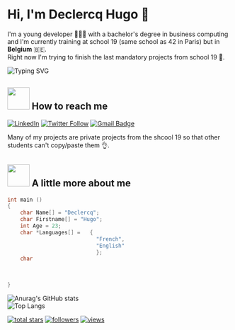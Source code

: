 # Hi, I'm Declercq Hugo 👋  
I'm a young developer 🧑🏻‍💻 with a bachelor's degree in business computing and I'm currently training at school 19 (same school as 42 in Paris) but in **Belgium** 🇧🇪.  
Right now I'm trying to finish the last mandatory projects from school 19 💯.  

![Typing SVG](https://readme-typing-svg.demolab.com?font=Fira+Code&pause=1000&color=F7A01A&width=435&lines=Always+learning+new+things+;I%E2%80%99m+currently+learning+C+and+C%2B%2B;I'd+like+to+learn+Unity+and+Python)

## <img src="https://media.giphy.com/media/a6BfkYCVOZD5Ss30cX/giphy.gif" width="50"> How to reach me  

[![LinkedIn](https://img.shields.io/badge/linkedin-%230077B5.svg?style=for-the-badge&logo=linkedin&logoColor=white&link=https://www.linkedin.com/in/hugo-declercq-2a36981b8-p-singh/)](https://www.linkedin.com/in/hugo-declercq-2a36981b8/)
[![Twitter Follow](https://img.shields.io/twitter/follow/hugo_declercq_?style=social&label=Follow)](https://twitter.com/intent/follow?screen_name=hugo_declercq_)
[![Gmail Badge](https://img.shields.io/badge/-declercq.hugo.pro@hotmail.com-c14438?style=for-the-badge&logo=Gmail&logoColor=white&link=mailto:declercq.hugo.pro@hotmail.com)](mailto:declercq.hugo.pro@hotmail.com)

Many of my projects are private projects from the shcool 19 so that other students can't copy/paste them 👌.  
## <img src="https://media.giphy.com/media/OyqdpGGe0KYViBnuBH/giphy.gif" width="50"> A little more about me   

```C
int main ()
{
    char Name[] = "Declercq";
    char Firstname[] = "Hugo";
    int Age = 23;
    char *Languages[] =   {
                            "French",
                            "English"
                            };
    char 

    
    
}
```
![Anurag's GitHub stats](https://github-readme-stats.vercel.app/api?username=declercqhugo&show_icons=true&theme=dracula)  
![Top Langs](https://github-readme-stats.vercel.app/api/top-langs/?username=declercqhugo&langs_count=8)


<a href="https://github.com/declercqhugo?tab=repositories&sort=stargazers">
    <img alt="total stars" title="Total stars on GitHub" src="https://custom-icon-badges.demolab.com/github/stars/declercqhugo?color=55960c&style=for-the-badge&labelColor=488207&logo=star"/></a>
  <a href="https://github.com/declercqhugo?tab=followers">
    <img alt="followers" title="Follow me on Github" src="https://custom-icon-badges.demolab.com/github/followers/declercqhugo?color=236ad3&labelColor=1155ba&style=for-the-badge&logo=person-add&label=Follow&logoColor=white"/></a>
  <a href="https://github.com/declercqhugo/Simple-View-Counter">
    <img alt="views" title="GitHub profile views" src="https://freshidea.com/jonah/app/declercqhugo-profile-views"/></a>
